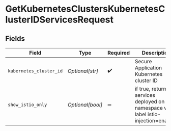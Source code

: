 # GetKubernetesClustersKubernetesClusterIDServicesRequest


## Fields

| Field                                                                                  | Type                                                                                   | Required                                                                               | Description                                                                            |
| -------------------------------------------------------------------------------------- | -------------------------------------------------------------------------------------- | -------------------------------------------------------------------------------------- | -------------------------------------------------------------------------------------- |
| `kubernetes_cluster_id`                                                                | *Optional[str]*                                                                        | :heavy_check_mark:                                                                     | Secure Application Kubernetes cluster ID                                               |
| `show_istio_only`                                                                      | *Optional[bool]*                                                                       | :heavy_minus_sign:                                                                     | if true, return only services deployed on namespace with label istio-injection=enabled |